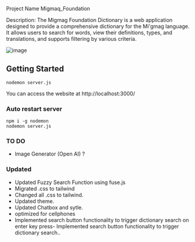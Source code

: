 Project Name
Migmaq_Foundation

Description:
The Migmag Foundation Dictionary is a web application designed to provide a comprehensive dictionary for the Mi'gmag language. It allows users to search for words, view their definitions, types, and translations, and supports filtering by various criteria.

![image](https://github.com/Traves-Theberge/Migmaq_Foundation/assets/26759760/3c31ed37-01dc-4aff-b72a-867916b9bbc6)


## Getting Started

```
nodemon server.js
```

You can access the website at http://localhost:3000/

### Auto restart server

```
npm i -g nodemon
nodemon server.js
```

### TO DO

- Image Generator (Open AI) ?

### Updated
- Updated Fuzzy Search Function using fuse.js
- Migrated .css to tailwind
- Changed all .css to tailwind.
- Updated theme.
- Updated Chatbox and sytle.
- optimized for cellphones
- Implemented search button functionality to trigger dictionary search on enter key press- Implemented search button functionality to trigger dictionary search..
